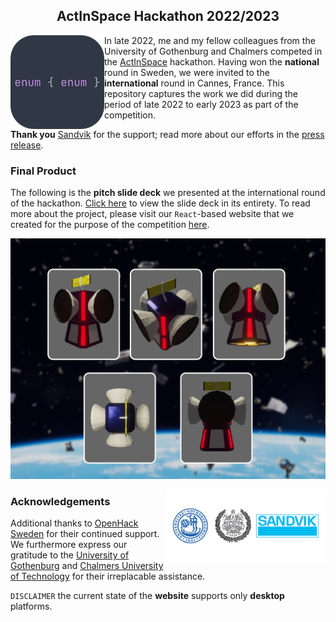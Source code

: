 <h2 align="center">ActInSpace Hackathon 2022/2023</h2>

<img align="left" src="exp/double_enum.png" width=150 height=150>

In late 2022, me and my fellow colleagues from the University of Gothenburg
and Chalmers competed in the [ActInSpace](https://actinspace.org/) hackathon.
Having won the **national** round in Sweden, we were invited to the
**international** round in Cannes, France. This repository captures the work we
did during the period of late 2022 to early 2023 as part of the competition.

**Thank you** [Sandvik](https://www.home.sandvik/en/) for the support; read
more about our efforts in the [press
release](https://www.home.sandvik/en/stories/articles/2023/03/waste-collecting-robot-at-hackathon/).

<h3>Final Product</h3>

The following is the **pitch slide deck** we presented at the international round of
the hackathon. [Click here](https://www.canva.com/design/DAFZ6CNneDE/view?embed#2)
to view the slide deck in its entirety. To read more about the project, please
visit our `React`-based website that we created for the purpose of the
competition [here](https://michalspano.com/doubleEnum/).

<p align="center">
  <img src="exp/product_demo.png" width=auto height=auto>
</p>

<img align="right" src="exp/sponsors.png" width=256 height=auto>

<h3>Acknowledgements</h3>

Additional thanks to [OpenHack Sweden](https://www.openhack.io/events/) for
their continued support. We furthermore express our gratitude to the
[University of Gothenburg](https://www.gu.se/) and [Chalmers University of
Technology](https://www.chalmers.se/) for their irreplacable assistance.

<code>DISCLAIMER</code> the current state of the <b>website</b> supports only
<b>desktop</b> platforms.

